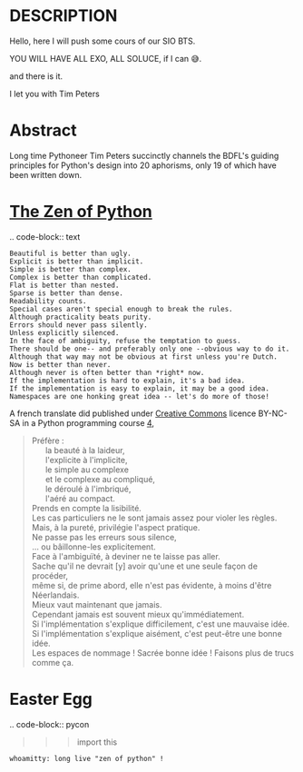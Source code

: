 # DESCRIPTION 

Hello, here I will push some cours of our SIO BTS.

YOU WILL HAVE ALL EXO, ALL SOLUCE, if I can 😅.

and there is it.


I let you with Tim Peters


Abstract
========

Long time Pythoneer Tim Peters succinctly channels the BDFL's guiding
principles for Python's design into 20 aphorisms, only 19 of which
have been written down.


[The Zen of Python](https://www.pynerds.com/the-zen-of-python-guiding-principles-for-writing-elegant-python-programs/)
=================

.. code-block:: text

    Beautiful is better than ugly.
    Explicit is better than implicit.
    Simple is better than complex.
    Complex is better than complicated.
    Flat is better than nested.
    Sparse is better than dense.
    Readability counts.
    Special cases aren't special enough to break the rules.
    Although practicality beats purity.
    Errors should never pass silently.
    Unless explicitly silenced.
    In the face of ambiguity, refuse the temptation to guess.
    There should be one-- and preferably only one --obvious way to do it.
    Although that way may not be obvious at first unless you're Dutch.
    Now is better than never.
    Although never is often better than *right* now.
    If the implementation is hard to explain, it's a bad idea.
    If the implementation is easy to explain, it may be a good idea.
    Namespaces are one honking great idea -- let's do more of those!



A french translate did published under [Creative Commons](https://fr.wikipedia.org/wiki/Creative_Commons "Creative Commons") licence BY-NC-SA in a Python programming course [4](https://fr.wikipedia.org/wiki/Zen_de_Python#cite_note-4),

> Préfère :  
>       la beauté à la laideur,  
>       l'explicite à l'implicite,  
>       le simple au complexe  
>       et le complexe au compliqué,  
>       le déroulé à l'imbriqué,  
>       l'aéré au compact.  
> Prends en compte la lisibilité.  
> Les cas particuliers ne le sont jamais assez pour violer les règles.  
> Mais, à la pureté, privilégie l'aspect pratique.  
> Ne passe pas les erreurs sous silence,  
> ... ou bâillonne-les explicitement.  
> Face à l'ambiguïté, à deviner ne te laisse pas aller.  
> Sache qu'il ne devrait [y] avoir qu'une et une seule façon de procéder,  
> même si, de prime abord, elle n'est pas évidente, à moins d'être Néerlandais.  
> Mieux vaut maintenant que jamais.  
> Cependant jamais est souvent mieux qu'immédiatement.  
> Si l'implémentation s'explique difficilement, c'est une mauvaise idée.  
> Si l'implémentation s'explique aisément, c'est peut-être une bonne idée.  
> Les espaces de nommage ! Sacrée bonne idée ! Faisons plus de trucs comme ça.


Easter Egg
==========

.. code-block:: pycon

  >>> import this



 `whoamitty: long live "zen of python" !`

<!-- 
sed -E 's/>( | )*//g' 
For delete part with ">" and several spaces
-->